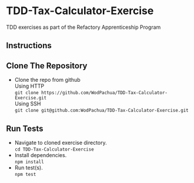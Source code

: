 # TDD-Tax-Calculator-Exercise
TDD exercises as part of the Refactory Apprenticeship Program

## Instructions

## Clone The Repository
- Clone the repo from github  
  Using HTTP  
  `git clone https://github.com/WodPachua/TDD-Tax-Calculator-Exercise.git`  
  Using SSH  
  `git clone git@github.com:WodPachua/TDD-Tax-Calculator-Exercise.git`  
  
## Run Tests
- Navigate to cloned exercise directory.  
  `cd TDD-Tax-Calculator-Exercise`  
- Install dependencies.  
  `npm install`  
- Run test(s).  
  `npm test`  
